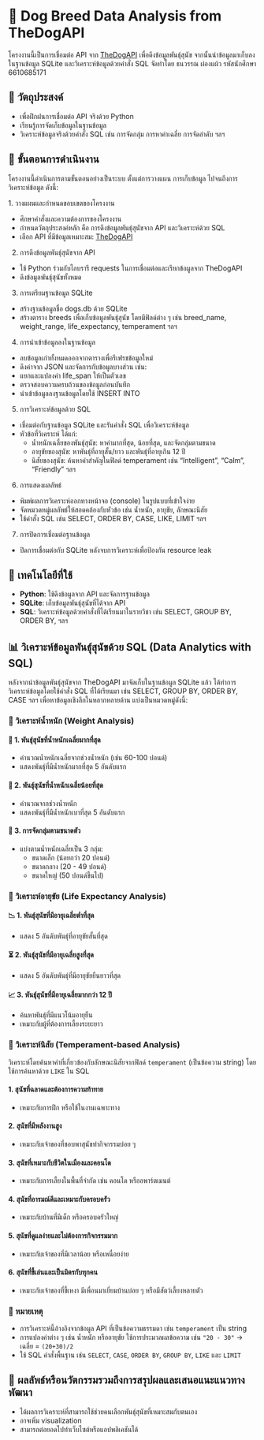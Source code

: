 # 🐶 Dog Breed Data Analysis from TheDogAPI

โครงงานนี้เป็นการเชื่อมต่อ API จาก [TheDogAPI](https://thedogapi.com) เพื่อดึงข้อมูลพันธุ์สุนัข จากนั้นนำข้อมูลมาเก็บลงในฐานข้อมูล SQLite และวิเคราะห์ข้อมูลด้วยคำสั่ง SQL 
จัดทำโดย ธนวรรณ ผ่องแผ้ว รหัสนักศึกษา 6610685171 

## 📌 วัตถุประสงค์
- เพื่อฝึกฝนการเชื่อมต่อ API จริงด้วย Python
- เรียนรู้การจัดเก็บข้อมูลในฐานข้อมูล
- วิเคราะห์ข้อมูลจริงด้วยคำสั่ง SQL เช่น การจัดกลุ่ม การหาค่าเฉลี่ย การจัดลำดับ ฯลฯ

## 🔄 ขั้นตอนการดำเนินงาน
โครงงานนี้ดำเนินการตามขั้นตอนอย่างเป็นระบบ ตั้งแต่การวางแผน การเก็บข้อมูล ไปจนถึงการวิเคราะห์ข้อมูล ดังนี้:

1️. วางแผนและกำหนดขอบเขตของโครงงาน
- ศึกษาคำสั่งและความต้องการของโครงงาน
- กำหนดวัตถุประสงค์หลัก คือ การดึงข้อมูลพันธุ์สุนัขจาก API และวิเคราะห์ด้วย SQL
- เลือก API ที่มีข้อมูลเหมาะสม: [TheDogAPI](https://thedogapi.com)

2. การดึงข้อมูลพันธุ์สุนัขจาก API
- ใช้ Python ร่วมกับไลบรารี requests ในการเชื่อมต่อและเรียกข้อมูลจาก TheDogAPI
- ดึงข้อมูลพันธุ์สุนัขทั้งหมด

3.  การเตรียมฐานข้อมูล SQLite
- สร้างฐานข้อมูลชื่อ dogs.db ด้วย SQLite
- สร้างตาราง breeds เพื่อเก็บข้อมูลพันธุ์สุนัข โดยมีฟิลด์ต่าง ๆ เช่น breed_name, weight_range, life_expectancy, temperament ฯลฯ

4. การนำเข้าข้อมูลลงในฐานข้อมูล
- ลบข้อมูลเก่าทั้งหมดออกจากตารางเพื่อรีเฟรชข้อมูลใหม่
- ดึงค่าจาก JSON และจัดการกับข้อมูลบางส่วน เช่น:
- แยกและแปลงค่า life_span ให้เป็นตัวเลข
- ตรวจสอบความครบถ้วนของข้อมูลก่อนบันทึก
- นำเข้าข้อมูลลงฐานข้อมูลโดยใช้ INSERT INTO

5. การวิเคราะห์ข้อมูลด้วย SQL
- เชื่อมต่อกับฐานข้อมูล SQLite และรันคำสั่ง SQL เพื่อวิเคราะห์ข้อมูล
- หัวข้อที่วิเคราะห์ ได้แก่:
  - น้ำหนักเฉลี่ยของพันธุ์สุนัข: หาค่ามากที่สุด, น้อยที่สุด, และจัดกลุ่มตามขนาด
  - อายุขัยของสุนัข: หาพันธุ์ที่อายุสั้น/ยาว และพันธุ์ที่อายุเกิน 12 ปี
  - นิสัยของสุนัข: ค้นหาคำสำคัญในฟิลด์ temperament เช่น “Intelligent”, “Calm”, “Friendly” ฯลฯ

6. การแสดงผลลัพธ์
- พิมพ์ผลการวิเคราะห์ออกทางหน้าจอ (console) ในรูปแบบที่เข้าใจง่าย
- จัดหมวดหมู่ผลลัพธ์ให้สอดคล้องกับหัวข้อ เช่น น้ำหนัก, อายุขัย, ลักษณะนิสัย
- ใช้คำสั่ง SQL เช่น SELECT, ORDER BY, CASE, LIKE, LIMIT ฯลฯ

7. การปิดการเชื่อมต่อฐานข้อมูล
- ปิดการเชื่อมต่อกับ SQLite หลังจบการวิเคราะห์เพื่อป้องกัน resource leak

## 🧰 เทคโนโลยีที่ใช้
- **Python**: ใช้ดึงข้อมูลจาก API และจัดการฐานข้อมูล
- **SQLite**: เก็บข้อมูลพันธุ์สุนัขที่ได้จาก API
- **SQL**: วิเคราะห์ข้อมูลด้วยคำสั่งที่ได้เรียนมาในรายวิชา เช่น SELECT, GROUP BY, ORDER BY, ฯลฯ



## 📊 วิเคราะห์ข้อมูลพันธุ์สุนัขด้วย SQL (Data Analytics with SQL)

หลังจากนำข้อมูลพันธุ์สุนัขจาก TheDogAPI มาจัดเก็บในฐานข้อมูล SQLite แล้ว ได้ทำการวิเคราะห์ข้อมูลโดยใช้คำสั่ง SQL ที่ได้เรียนมา เช่น SELECT, GROUP BY, ORDER BY, CASE ฯลฯ เพื่อหาข้อมูลเชิงลึกในหลากหลายด้าน แบ่งเป็นหมวดหมู่ดังนี้:

### 🔸 วิเคราะห์น้ำหนัก (Weight Analysis)

#### 🐾 1. พันธุ์สุนัขที่น้ำหนักเฉลี่ยมากที่สุด
- คำนวณน้ำหนักเฉลี่ยจากช่วงน้ำหนัก (เช่น 60-100 ปอนด์)
- แสดงพันธุ์ที่มีน้ำหนักมากที่สุด 5 อันดับแรก

#### 🐾 2. พันธุ์สุนัขที่น้ำหนักเฉลี่ยน้อยที่สุด
- คำนวณจากช่วงน้ำหนัก
- แสดงพันธุ์ที่มีน้ำหนักเบาที่สุด 5 อันดับแรก

#### 🐾 3. การจัดกลุ่มตามขนาดตัว
- แบ่งตามน้ำหนักเฉลี่ยเป็น 3 กลุ่ม:
  - ขนาดเล็ก (น้อยกว่า 20 ปอนด์)
  - ขนาดกลาง (20 - 49 ปอนด์)
  - ขนาดใหญ่ (50 ปอนด์ขึ้นไป)

### 🔸 วิเคราะห์อายุขัย (Life Expectancy Analysis)

#### 📉 1. พันธุ์สุนัขที่มีอายุเฉลี่ยต่ำที่สุด
- แสดง 5 อันดับพันธุ์ที่อายุขัยสั้นที่สุด

#### ⏳ 2. พันธุ์สุนัขที่มีอายุเฉลี่ยสูงที่สุด
- แสดง 5 อันดับพันธุ์ที่มีอายุขัยยืนยาวที่สุด

#### 📈 3. พันธุ์สุนัขที่มีอายุเฉลี่ยมากกว่า 12 ปี
- ค้นหาพันธุ์ที่มีแนวโน้มอายุยืน
- เหมาะกับผู้ที่ต้องการเลี้ยงระยะยาว

### 🔸 วิเคราะห์นิสัย (Temperament-based Analysis)

วิเคราะห์โดยค้นหาคำที่เกี่ยวข้องกับลักษณะนิสัยจากฟิลด์ `temperament` (เป็นข้อความ string) โดยใช้การค้นหาด้วย `LIKE` ใน SQL

#### 1. สุนัขที่ฉลาดและต้องการความท้าทาย
- เหมาะกับการฝึก หรือใช้ในงานเฉพาะทาง

#### 2. สุนัขที่มีพลังงานสูง
- เหมาะกับเจ้าของที่ชอบพาสุนัขทำกิจกรรมบ่อย ๆ

#### 3. สุนัขที่เหมาะกับชีวิตในเมืองและคอนโด
- เหมาะกับการเลี้ยงในพื้นที่จำกัด เช่น คอนโด หรืออพาร์ตเมนต์

#### 4. สุนัขที่อารมณ์ดีและเหมาะกับครอบครัว
- เหมาะกับบ้านที่มีเด็ก หรือครอบครัวใหญ่

#### 5. สุนัขที่ดูแลง่ายและไม่ต้องการกิจกรรมมาก
- เหมาะกับเจ้าของที่มีเวลาน้อย หรือเหนื่อยง่าย

#### 6. สุนัขที่ขี้เล่นและเป็นมิตรกับทุกคน
- เหมาะกับเจ้าของที่ขี้เหงา มีเพื่อนมาเยี่ยมบ้านบ่อย ๆ หรือมีสัตว์เลี้ยงหลายตัว


### 📌 หมายเหตุ

- การวิเคราะห์นี้อ้างอิงจากข้อมูล API ที่เป็นข้อความธรรมดา เช่น `temperament` เป็น string
- การแปลงค่าต่าง ๆ เช่น น้ำหนัก หรืออายุขัย ใช้การประมวลผลข้อความ เช่น `"20 - 30"` → เฉลี่ย = `(20+30)/2`
- ใช้ SQL คำสั่งพื้นฐาน เช่น `SELECT`, `CASE`, `ORDER BY`, `GROUP BY`, `LIKE` และ `LIMIT`

## 🔹 ผลลัพธ์หรือนวัตกรรมรวมถึงการสรุปผลและเสนอแนะแนวทางพัฒนา
- ได้ผลการวิเคราะห์ที่สามารถใช้ช่วยคนเลือกพันธุ์สุนัขที่เหมาะสมกับตนเอง
- อาจเพิ่ม visualization
- สามารถต่อยอดไปทำเว็บไซต์หรือแอปพลิเคชันได้
